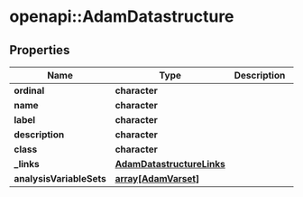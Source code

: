 # openapi::AdamDatastructure


## Properties
Name | Type | Description | Notes
------------ | ------------- | ------------- | -------------
**ordinal** | **character** |  | [optional] 
**name** | **character** |  | [optional] 
**label** | **character** |  | [optional] 
**description** | **character** |  | [optional] 
**class** | **character** |  | [optional] 
**_links** | [**AdamDatastructureLinks**](AdamDatastructureLinks.md) |  | [optional] 
**analysisVariableSets** | [**array[AdamVarset]**](AdamVarset.md) |  | [optional] 


